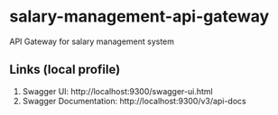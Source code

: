 # salary-management-api-gateway
API Gateway for salary management system

## Links (local profile)
1. Swagger UI: http://localhost:9300/swagger-ui.html
2. Swagger Documentation: http://localhost:9300/v3/api-docs

